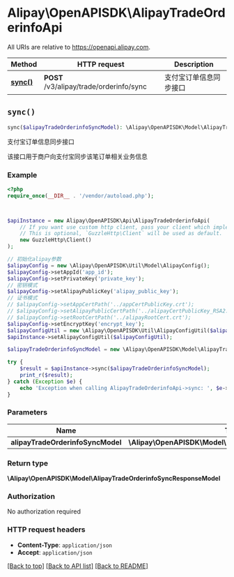 # Alipay\OpenAPISDK\AlipayTradeOrderinfoApi

All URIs are relative to https://openapi.alipay.com.

Method | HTTP request | Description
------------- | ------------- | -------------
[**sync()**](AlipayTradeOrderinfoApi.md#sync) | **POST** /v3/alipay/trade/orderinfo/sync | 支付宝订单信息同步接口


## `sync()`

```php
sync($alipayTradeOrderinfoSyncModel): \Alipay\OpenAPISDK\Model\AlipayTradeOrderinfoSyncResponseModel
```

支付宝订单信息同步接口

该接口用于商户向支付宝同步该笔订单相关业务信息

### Example

```php
<?php
require_once(__DIR__ . '/vendor/autoload.php');



$apiInstance = new Alipay\OpenAPISDK\Api\AlipayTradeOrderinfoApi(
    // If you want use custom http client, pass your client which implements `GuzzleHttp\ClientInterface`.
    // This is optional, `GuzzleHttp\Client` will be used as default.
    new GuzzleHttp\Client()
);

// 初始化alipay参数
$alipayConfig = new \Alipay\OpenAPISDK\Util\Model\AlipayConfig();
$alipayConfig->setAppId('app_id');
$alipayConfig->setPrivateKey('private_key');
// 密钥模式
$alipayConfig->setAlipayPublicKey('alipay_public_key');
// 证书模式
// $alipayConfig->setAppCertPath('../appCertPublicKey.crt');
// $alipayConfig->setAlipayPublicCertPath('../alipayCertPublicKey_RSA2.crt');
// $alipayConfig->setRootCertPath('../alipayRootCert.crt');
$alipayConfig->setEncryptKey('encrypt_key');
$alipayConfigUtil = new \Alipay\OpenAPISDK\Util\AlipayConfigUtil($alipayConfig);
$apiInstance->setAlipayConfigUtil($alipayConfigUtil);

$alipayTradeOrderinfoSyncModel = new \Alipay\OpenAPISDK\Model\AlipayTradeOrderinfoSyncModel(); // \Alipay\OpenAPISDK\Model\AlipayTradeOrderinfoSyncModel

try {
    $result = $apiInstance->sync($alipayTradeOrderinfoSyncModel);
    print_r($result);
} catch (Exception $e) {
    echo 'Exception when calling AlipayTradeOrderinfoApi->sync: ', $e->getMessage(), PHP_EOL;
}
```

### Parameters

Name | Type | Description  | Notes
------------- | ------------- | ------------- | -------------
 **alipayTradeOrderinfoSyncModel** | **\Alipay\OpenAPISDK\Model\AlipayTradeOrderinfoSyncModel**|  | [optional]

### Return type

**\Alipay\OpenAPISDK\Model\AlipayTradeOrderinfoSyncResponseModel**

### Authorization

No authorization required

### HTTP request headers

- **Content-Type**: `application/json`
- **Accept**: `application/json`

[[Back to top]](#) [[Back to API list]](../../README.md#api-endpoints)
[[Back to README]](../../README.md)
